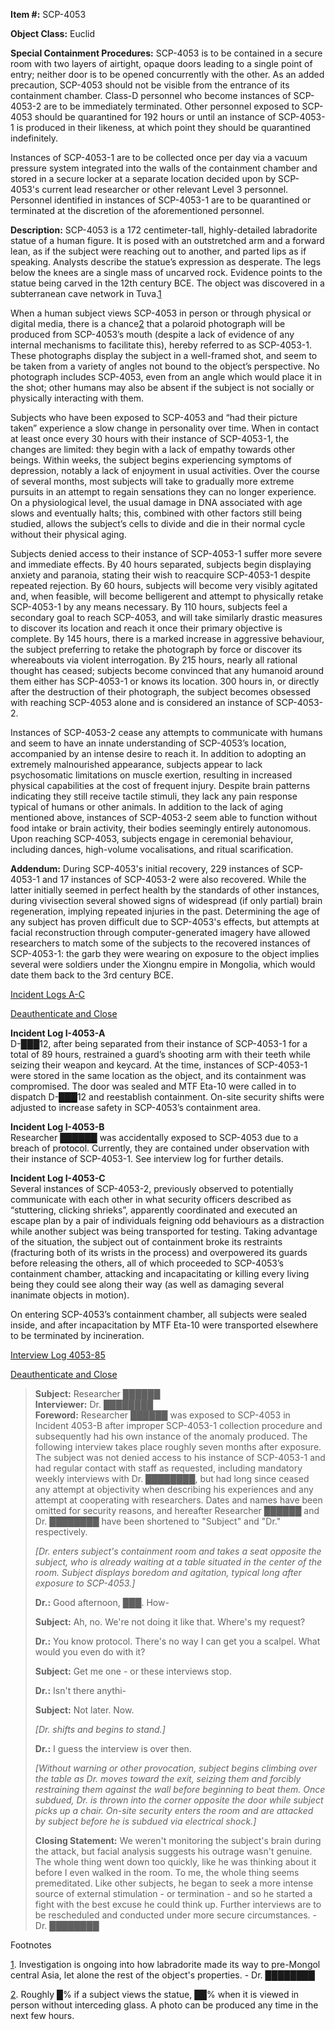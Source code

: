 **Item #:** SCP-4053

**Object Class:** Euclid

**Special Containment Procedures:** SCP-4053 is to be contained in a secure room with two layers of airtight, opaque doors leading to a single point of entry; neither door is to be opened concurrently with the other. As an added precaution, SCP-4053 should not be visible from the entrance of its containment chamber. Class-D personnel who become instances of SCP-4053-2 are to be immediately terminated. Other personnel exposed to SCP-4053 should be quarantined for 192 hours or until an instance of SCP-4053-1 is produced in their likeness, at which point they should be quarantined indefinitely.

Instances of SCP-4053-1 are to be collected once per day via a vacuum pressure system integrated into the walls of the containment chamber and stored in a secure locker at a separate location decided upon by SCP-4053's current lead researcher or other relevant Level 3 personnel. Personnel identified in instances of SCP-4053-1 are to be quarantined or terminated at the discretion of the aforementioned personnel.

**Description:** SCP-4053 is a 172 centimeter-tall, highly-detailed labradorite statue of a human figure. It is posed with an outstretched arm and a forward lean, as if the subject were reaching out to another, and parted lips as if speaking. Analysts describe the statue’s expression as desperate. The legs below the knees are a single mass of uncarved rock. Evidence points to the statue being carved in the 12th century BCE. The object was discovered in a subterranean cave network in Tuva.[1](javascript:;)

When a human subject views SCP-4053 in person or through physical or digital media, there is a chance[2](javascript:;) that a polaroid photograph will be produced from SCP-4053’s mouth (despite a lack of evidence of any internal mechanisms to facilitate this), hereby referred to as SCP-4053-1. These photographs display the subject in a well-framed shot, and seem to be taken from a variety of angles not bound to the object’s perspective. No photograph includes SCP-4053, even from an angle which would place it in the shot; other humans may also be absent if the subject is not socially or physically interacting with them.

Subjects who have been exposed to SCP-4053 and “had their picture taken” experience a slow change in personality over time. When in contact at least once every 30 hours with their instance of SCP-4053-1, the changes are limited: they begin with a lack of empathy towards other beings. Within weeks, the subject begins experiencing symptoms of depression, notably a lack of enjoyment in usual activities. Over the course of several months, most subjects will take to gradually more extreme pursuits in an attempt to regain sensations they can no longer experience. On a physiological level, the usual damage in DNA associated with age slows and eventually halts; this, combined with other factors still being studied, allows the subject’s cells to divide and die in their normal cycle without their physical aging.

Subjects denied access to their instance of SCP-4053-1 suffer more severe and immediate effects. By 40 hours separated, subjects begin displaying anxiety and paranoia, stating their wish to reacquire SCP-4053-1 despite repeated rejection. By 60 hours, subjects will become very visibly agitated and, when feasible, will become belligerent and attempt to physically retake SCP-4053-1 by any means necessary. By 110 hours, subjects feel a secondary goal to reach SCP-4053, and will take similarly drastic measures to discover its location and reach it once their primary objective is complete. By 145 hours, there is a marked increase in aggressive behaviour, the subject preferring to retake the photograph by force or discover its whereabouts via violent interrogation. By 215 hours, nearly all rational thought has ceased; subjects become convinced that any humanoid around them either has SCP-4053-1 or knows its location. 300 hours in, or directly after the destruction of their photograph, the subject becomes obsessed with reaching SCP-4053 alone and is considered an instance of SCP-4053-2.

Instances of SCP-4053-2 cease any attempts to communicate with humans and seem to have an innate understanding of SCP-4053’s location, accompanied by an intense desire to reach it. In addition to adopting an extremely malnourished appearance, subjects appear to lack psychosomatic limitations on muscle exertion, resulting in increased physical capabilities at the cost of frequent injury. Despite brain patterns indicating they still receive tactile stimuli, they lack any pain response typical of humans or other animals. In addition to the lack of aging mentioned above, instances of SCP-4053-2 seem able to function without food intake or brain activity, their bodies seemingly entirely autonomous. Upon reaching SCP-4053, subjects engage in ceremonial behaviour, including dances, high-volume vocalisations, and ritual scarification.

**Addendum:** During SCP-4053's initial recovery, 229 instances of SCP-4053-1 and 17 instances of SCP-4053-2 were also recovered. While the latter initially seemed in perfect health by the standards of other instances, during vivisection several showed signs of widespread (if only partial) brain regeneration, implying repeated injuries in the past. Determining the age of any subject has proven difficult due to SCP-4053's effects, but attempts at facial reconstruction through computer-generated imagery have allowed researchers to match some of the subjects to the recovered instances of SCP-4053-1: the garb they were wearing on exposure to the object implies several were soldiers under the Xiongnu empire in Mongolia, which would date them back to the 3rd century BCE.

[Incident Logs A-C](javascript:;)

[Deauthenticate and Close](javascript:;)

**Incident Log I-4053-A**  
D-███12, after being separated from their instance of SCP-4053-1 for a total of 89 hours, restrained a guard’s shooting arm with their teeth while seizing their weapon and keycard. At the time, instances of SCP-4053-1 were stored in the same location as the object, and its containment was compromised. The door was sealed and MTF Eta-10 were called in to dispatch D-███12 and reestablish containment. On-site security shifts were adjusted to increase safety in SCP-4053’s containment area.

**Incident Log I-4053-B**  
Researcher ██████ was accidentally exposed to SCP-4053 due to a breach of protocol. Currently, they are contained under observation with their instance of SCP-4053-1. See interview log for further details.

**Incident Log I-4053-C**  
Several instances of SCP-4053-2, previously observed to potentially communicate with each other in what security officers described as “stuttering, clicking shrieks”, apparently coordinated and executed an escape plan by a pair of individuals feigning odd behaviours as a distraction while another subject was being transported for testing. Taking advantage of the situation, the subject out of containment broke its restraints (fracturing both of its wrists in the process) and overpowered its guards before releasing the others, all of which proceeded to SCP-4053’s containment chamber, attacking and incapacitating or killing every living being they could see along their way (as well as damaging several inanimate objects in motion).

On entering SCP-4053’s containment chamber, all subjects were sealed inside, and after incapacitation by MTF Eta-10 were transported elsewhere to be terminated by incineration.

[Interview Log 4053-85](javascript:;)

[Deauthenticate and Close](javascript:;)

> **Subject:** Researcher ██████  
> **Interviewer:** Dr. ████████  
> **Foreword:** Researcher ██████ was exposed to SCP-4053 in Incident 4053-B after improper SCP-4053-1 collection procedure and subsequently had his own instance of the anomaly produced. The following interview takes place roughly seven months after exposure. The subject was not denied access to his instance of SCP-4053-1 and had regular contact with staff as requested, including mandatory weekly interviews with Dr. ████████, but had long since ceased any attempt at objectivity when describing his experiences and any attempt at cooperating with researchers. Dates and names have been omitted for security reasons, and hereafter Researcher ██████ and Dr. ████████ have been shortened to "Subject" and "Dr." respectively.
> 
> _\[Dr. enters subject's containment room and takes a seat opposite the subject, who is already waiting at a table situated in the center of the room. Subject displays boredom and agitation, typical long after exposure to SCP-4053.\]_
> 
> **Dr.:** Good afternoon, ███. How-
> 
> **Subject:** Ah, no. We're not doing it like that. Where's my request?
> 
> **Dr.:** You know protocol. There's no way I can get you a scalpel. What would you even do with it?
> 
> **Subject:** Get me one - or these interviews stop.
> 
> **Dr.:** Isn't there anythi-
> 
> **Subject:** Not later. Now.
> 
> _\[Dr. shifts and begins to stand.\]_
> 
> **Dr.:** I guess the interview is over then.
> 
> _\[Without warning or other provocation, subject begins climbing over the table as Dr. moves toward the exit, seizing them and forcibly restraining them against the wall before beginning to beat them. Once subdued, Dr. is thrown into the corner opposite the door while subject picks up a chair. On-site security enters the room and are attacked by subject before he is subdued via electrical shock.\]_
> 
> **Closing Statement:** We weren't monitoring the subject's brain during the attack, but facial analysis suggests his outrage wasn't genuine. The whole thing went down too quickly, like he was thinking about it before I even walked in the room. To me, the whole thing seems premeditated. Like other subjects, he began to seek a more intense source of external stimulation - or termination - and so he started a fight with the best excuse he could think up. Further interviews are to be rescheduled and conducted under more secure circumstances. - Dr. ████████

Footnotes

[1](javascript:;). Investigation is ongoing into how labradorite made its way to pre-Mongol central Asia, let alone the rest of the object's properties. - Dr. ████████

[2](javascript:;). Roughly █% if a subject views the statue, ██% when it is viewed in person without interceding glass. A photo can be produced any time in the next few hours.
